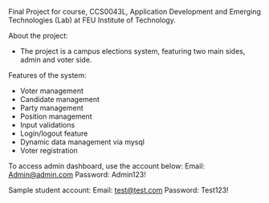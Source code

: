 Final Project for course, CCS0043L, Application Development and Emerging Technologies (Lab) at FEU Institute of Technology.

About the project:

- The project is a campus elections system, featuring two main sides, admin and voter side.

Features of the system:

- Voter management
- Candidate management
- Party management
- Position management
- Input validations
- Login/logout feature
- Dynamic data management via mysql
- Voter registration

To access admin dashboard, use the account below:
Email: Admin@admin.com
Password: Admin123!

Sample student account:
Email: test@test.com
Password: Test123!
